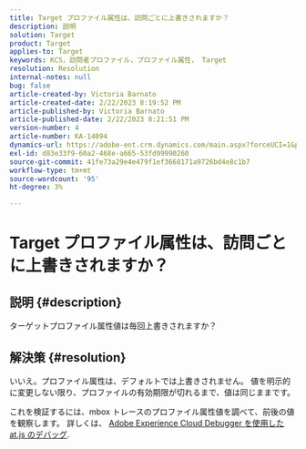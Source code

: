 ```yaml
---
title: Target プロファイル属性は、訪問ごとに上書きされますか？
description: 説明
solution: Target
product: Target
applies-to: Target
keywords: KCS，訪問者プロファイル，プロファイル属性， Target
resolution: Resolution
internal-notes: null
bug: false
article-created-by: Victoria Barnato
article-created-date: 2/22/2023 8:19:52 PM
article-published-by: Victoria Barnato
article-published-date: 2/22/2023 8:21:51 PM
version-number: 4
article-number: KA-14094
dynamics-url: https://adobe-ent.crm.dynamics.com/main.aspx?forceUCI=1&pagetype=entityrecord&etn=knowledgearticle&id=cdedbe3f-eeb2-ed11-83fe-6045bd0067ea
exl-id: d83e33f9-60a2-468e-a665-53fd99990260
source-git-commit: 41fe73a29e4e479f1ef3668171a9726bd4e8c1b7
workflow-type: tm+mt
source-wordcount: '95'
ht-degree: 3%

---
```


# Target プロファイル属性は、訪問ごとに上書きされますか？

## 説明 {#description}


ターゲットプロファイル属性値は毎回上書きされますか？


## 解決策 {#resolution}


いいえ。プロファイル属性は、デフォルトでは上書きされません。 値を明示的に変更しない限り、プロファイルの有効期限が切れるまで、値は同じままです。

これを検証するには、mbox トレースのプロファイル属性値を調べて、前後の値を観察します。 詳しくは、 [Adobe Experience Cloud Debugger を使用した at.js のデバッグ](https://developer.adobe.com/target/implement/client-side/target-debugging-atjs/target-debugging-atjs/).
